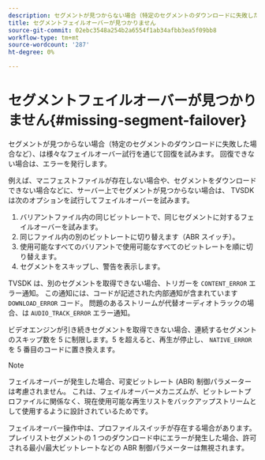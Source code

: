 ```yaml
---
description: セグメントが見つからない場合（特定のセグメントのダウンロードに失敗した場合など）、は様々なフェイルオーバー試行を通じて回復を試みます。 回復できない場合は、エラーを発行します。
title: セグメントフェイルオーバーが見つかりません
source-git-commit: 02ebc3548a254b2a6554f1ab34afbb3ea5f09bb8
workflow-type: tm+mt
source-wordcount: '287'
ht-degree: 0%

---
```


# セグメントフェイルオーバーが見つかりません{#missing-segment-failover}

セグメントが見つからない場合（特定のセグメントのダウンロードに失敗した場合など）、は様々なフェイルオーバー試行を通じて回復を試みます。 回復できない場合は、エラーを発行します。

例えば、マニフェストファイルが存在しない場合や、セグメントをダウンロードできない場合などに、サーバー上でセグメントが見つからない場合は、 TVSDK は次のオプションを試行してフェイルオーバーを試みます。

1. バリアントファイル内の同じビットレートで、同じセグメントに対するフェイルオーバーを試みます。
1. 同じファイル内の別のビットレートに切り替えます（ABR スイッチ）。
1. 使用可能なすべてのバリアントで使用可能なすべてのビットレートを順に切り替えます。
1. セグメントをスキップし、警告を表示します。

TVSDK は、別のセグメントを取得できない場合、トリガーを `CONTENT_ERROR` エラー通知。 この通知には、コードが記述された内部通知が含まれています `DOWNLOAD_ERROR` コード。 問題のあるストリームが代替オーディオトラックの場合、は `AUDIO_TRACK_ERROR` エラー通知。

ビデオエンジンが引き続きセグメントを取得できない場合、連続するセグメントのスキップ数を 5 に制限します。5 を超えると、再生が停止し、 `NATIVE_ERROR` を 5 番目のコードに置き換えます。

>[!NOTE]
>
>フェイルオーバーが発生した場合、可変ビットレート (ABR) 制御パラメーターは考慮されません。 これは、フェイルオーバーメカニズムが、ビットレートプロファイルに関係なく、現在使用可能な再生リストをバックアップストリームとして使用するように設計されているためです。
>
>フェイルオーバー操作中は、プロファイルスイッチが存在する場合があります。 プレイリストセグメントの 1 つのダウンロード中にエラーが発生した場合、許可される最小/最大ビットレートなどの ABR 制御パラメーターは無視されます。
